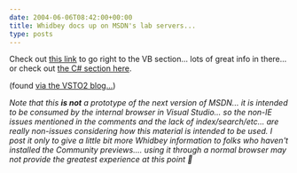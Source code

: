 ```yaml
---
date: 2004-06-06T08:42:00+00:00
title: Whidbey docs up on MSDN's lab servers...
type: posts
---
```

Check out [this link](http://whidbey.msdn.microsoft.com/library/en-us/dv_vbcn/html/d7e97396-7f42-4873-a81c-4ebcc4b6ca02.asp) to go right to the VB section... lots of great info in there... or check out [the C# section here](http://whidbey.msdn.microsoft.com/library/en-us/dv_cscon/html/9bc638b4-757d-43e6-b87b-65a3fa6b787b.asp).

(found [via the VSTO2 blog...](http://weblogs.asp.net/vsto2/archive/2004/06/05/149389.aspx))

_Note that this **is not** a prototype of the next version of MSDN... it is intended to be consumed by the internal browser in Visual Studio... so the non-IE issues mentioned in the comments and the lack of index/search/etc... are really non-issues considering how this material is intended to be used. I post it only to give a little bit more Whidbey information to folks who haven't installed the Community previews.... using it through a normal browser may not provide the greatest experience at this point 🙂_
